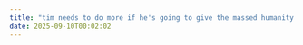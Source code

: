 ```yaml
---
title: "tim needs to do more if he's going to give the massed humanity a brief reprieve from considering the burning of the republic. he simply must bring more whizzbangs"
date: 2025-09-10T00:02:02
---
```

